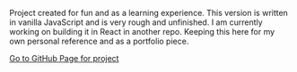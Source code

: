 Project created for fun and as a learning experience. This version is written in vanilla JavaScript and is very rough and unfinished. I am currently working on building it in React in another repo. Keeping this here for my own personal reference and as a portfolio piece.

[Go to GitHub Page for project](https://jasonjohnson47.github.io/sudoku-vanilla-js/)